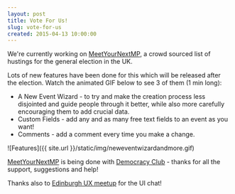 ```yaml
---
layout: post
title: Vote For Us!
slug: vote-for-us
created: 2015-04-13 10:00:00
---
```


We're currently working on [MeetYourNextMP](http://meetyournextmp.com/), a crowd sourced list of hustings for the general election in the UK.

Lots of new features have been done for this which will be released after the election. Watch the animated GIF below to see 3 of them (1 min long):

  *  A New Event Wizard - to try and make the creation process less disjointed and guide people through it better, while also more carefully encouraging them to add crucial data.
  *  Custom Fields - add any and as many free text fields to an event as you want!
  *  Comments - add a comment every time you make a change.

![Features]({{ site.url }}/static/img/neweventwizardandmore.gif)

[MeetYourNextMP](http://meetyournextmp.com/) is being done with [Democracy Club](https://democracyclub.org.uk/) - thanks for all the support, suggestions and help!

Thanks also to [Edinburgh UX meetup](https://opentechcalendar.co.uk/group/204-edinburgh-ux-meetup) for the UI chat!


